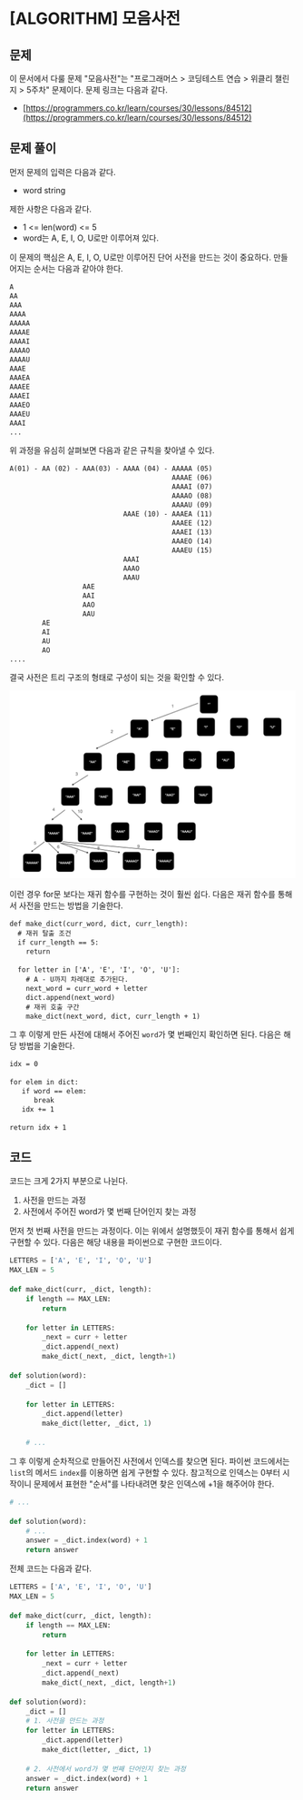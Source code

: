 # \[ALGORITHM\] 모음사전

## 문제

이 문서에서 다룰 문제 "모음사전"는 "프로그래머스 > 코딩테스트 연습 > 위클리 챌린지 > 5주차" 문제이다. 문제 링크는 다음과 같다.

* [https://programmers.co.kr/learn/courses/30/lessons/84512](https://programmers.co.kr/learn/courses/30/lessons/84512)

## 문제 풀이

먼저 문제의 입력은 다음과 같다.

* word string

제한 사항은 다음과 같다.

* 1 <= len(word) <= 5
* word는 A, E, I, O, U로만 이루어져 있다.

이 문제의 핵심은 A, E, I, O, U로만 이루어진 단어 사전을 만드는 것이 중요하다. 만들어지는 순서는 다음과 같아야 한다.

```
A
AA
AAA
AAAA
AAAAA
AAAAE
AAAAI
AAAAO
AAAAU
AAAE
AAAEA
AAAEE
AAAEI
AAAEO
AAAEU
AAAI
...
```

위 과정을 유심히 살펴보면 다음과 같은 규칙을 찾아낼 수 있다.

```
A(01) - AA (02) - AAA(03) - AAAA (04) - AAAAA (05)
                                        AAAAE (06)
                                        AAAAI (07)
                                        AAAAO (08)
                                        AAAAU (09)
                            AAAE (10) - AAAEA (11)
                                        AAAEE (12)
                                        AAAEI (13)
                                        AAAEO (14)
                                        AAAEU (15)
                            AAAI
                            AAAO
                            AAAU
                  AAE 
                  AAI
                  AAO
                  AAU
        AE
        AI
        AU
        AO
....
```

결국 사전은 트리 구조의 형태로 구성이 되는 것을 확인할 수 있다. 

![트리 형태](./docs/01.png)

이런 경우 for문 보다는 재귀 함수를 구현하는 것이 훨씬 쉽다. 다음은 재귀 함수를 통해서 사전을 만드는 방법을 기술한다.

```
def make_dict(curr_word, dict, curr_length):
  # 재귀 탈출 조건
  if curr_length == 5:
    return

  for letter in ['A', 'E', 'I', 'O', 'U']:
    # A - U까지 차례대로 추가된다.
    next_word = curr_word + letter 
    dict.append(next_word)
    # 재귀 호출 구간
    make_dict(next_word, dict, curr_length + 1) 
```

그 후 이렇게 만든 사전에 대해서 주어진 `word`가 몇 번째인지 확인하면 된다. 다음은 해당 방법을 기술한다.

```
idx = 0

for elem in dict:
   if word == elem:
      break
   idx += 1

return idx + 1
```

## 코드

코드는 크게 2가지 부분으로 나뉜다.

1. 사전을 만드는 과정
2. 사전에서 주어진 word가 몇 번째 단어인지 찾는 과정

먼저 첫 번째 사전을 만드는 과정이다. 이는 위에서 설명했듯이 재귀 함수를 통해서 쉽게 구현할 수 있다. 다음은 해당 내용을 파이썬으로 구현한 코드이다.

```python
LETTERS = ['A', 'E', 'I', 'O', 'U']
MAX_LEN = 5

def make_dict(curr, _dict, length):
    if length == MAX_LEN:
        return 
    
    for letter in LETTERS:
        _next = curr + letter
        _dict.append(_next)
        make_dict(_next, _dict, length+1)
    
def solution(word):
    _dict = []

    for letter in LETTERS:
        _dict.append(letter)
        make_dict(letter, _dict, 1)

    # ...
```

그 후 이렇게 순차적으로 만들어진 사전에서 인덱스를 찾으면 된다. 파이썬 코드에서는 `list`의 메서드 `index`를 이용하면 쉽게 구현할 수 있다. 참고적으로 인덱스는 0부터 시작이니 문제에서 표현한 "순서"를 나타내려면 찾은 인덱스에 +1을 해주어야 한다. 

```python
# ...

def solution(word):
    # ...
    answer = _dict.index(word) + 1
    return answer
```

전체 코드는 다음과 같다.

```python
LETTERS = ['A', 'E', 'I', 'O', 'U']
MAX_LEN = 5

def make_dict(curr, _dict, length):
    if length == MAX_LEN:
        return 
    
    for letter in LETTERS:
        _next = curr + letter
        _dict.append(_next)
        make_dict(_next, _dict, length+1)
    
def solution(word):
    _dict = []
    # 1. 사전을 만드는 과정
    for letter in LETTERS:
        _dict.append(letter)
        make_dict(letter, _dict, 1)
    
    # 2. 사전에서 word가 몇 번째 단어인지 찾는 과정
    answer = _dict.index(word) + 1
    return answer
```